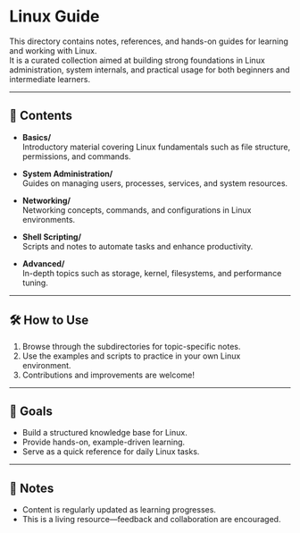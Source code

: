 # Linux Guide

This directory contains notes, references, and hands-on guides for learning and working with Linux.  
It is a curated collection aimed at building strong foundations in Linux administration, system internals, and practical usage for both beginners and intermediate learners.

---

## 📂 Contents
- **Basics/**  
  Introductory material covering Linux fundamentals such as file structure, permissions, and commands.

- **System Administration/**  
  Guides on managing users, processes, services, and system resources.

- **Networking/**  
  Networking concepts, commands, and configurations in Linux environments.

- **Shell Scripting/**  
  Scripts and notes to automate tasks and enhance productivity.

- **Advanced/**  
  In-depth topics such as storage, kernel, filesystems, and performance tuning.

---

## 🛠️ How to Use
1. Browse through the subdirectories for topic-specific notes.  
2. Use the examples and scripts to practice in your own Linux environment.  
3. Contributions and improvements are welcome!  

---

## 🎯 Goals
- Build a structured knowledge base for Linux.  
- Provide hands-on, example-driven learning.  
- Serve as a quick reference for daily Linux tasks.  

---

## 📌 Notes
- Content is regularly updated as learning progresses.  
- This is a living resource—feedback and collaboration are encouraged.  
